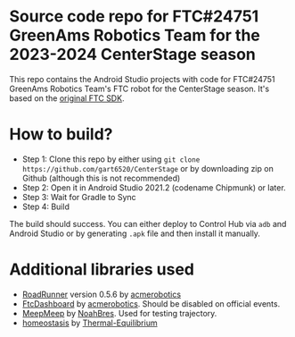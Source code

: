 # Source code repo for FTC#24751 GreenAms Robotics Team for the 2023-2024 CenterStage season

This repo contains the Android Studio projects with code for FTC#24751 GreenAms Robotics Team's FTC robot for the CenterStage season. It's based on the [original FTC SDK](https://github.com/FIRST-Tech-Challenge/FtcRobotController).

# How to build?

- Step 1: Clone this repo by either using `git clone https://github.com/gart6520/CenterStage` or by downloading zip on Github (although this is not recommended)
- Step 2: Open it in Android Studio 2021.2 (codename Chipmunk) or later.
- Step 3: Wait for Gradle to Sync
- Step 4: Build

The build should success. You can either deploy to Control Hub via `adb` and Android Studio or by generating `.apk` file and then install it manually.

# Additional libraries used
- [RoadRunner](https://github.com/acmerobotics/road-runner) version 0.5.6 by [acmerobotics](https://github.com/acmerobotics)
- [FtcDashboard](https://github.com/acmerobotics/ftc-dashboard) by [acmerobotics](https://github.com/acmerobotics). Should be disabled on official events.
- [MeepMeep](https://github.com/NoahBres/MeepMeep) by [NoahBres](https://github.com/NoahBres/MeepMeep). Used for testing trajectory.
- [homeostasis](https://github.com/Thermal-Equilibrium/homeostasis-FTC) by [Thermal-Equilibrium](https://github.com/Thermal-Equilibrium)
